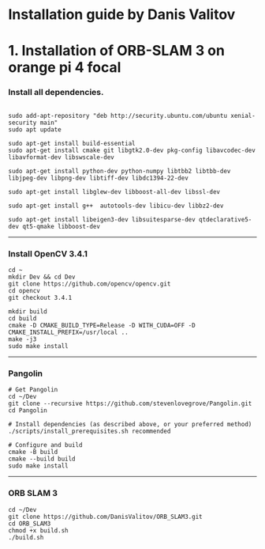 # Installation guide by Danis Valitov
# 1. Installation of ORB-SLAM 3 on orange pi 4 focal
### Install all dependencies.
```shell

sudo add-apt-repository "deb http://security.ubuntu.com/ubuntu xenial-security main"
sudo apt update

sudo apt-get install build-essential
sudo apt-get install cmake git libgtk2.0-dev pkg-config libavcodec-dev libavformat-dev libswscale-dev

sudo apt-get install python-dev python-numpy libtbb2 libtbb-dev libjpeg-dev libpng-dev libtiff-dev libdc1394-22-dev

sudo apt-get install libglew-dev libboost-all-dev libssl-dev

sudo apt-get install g++  autotools-dev libicu-dev libbz2-dev

sudo apt-get install libeigen3-dev libsuitesparse-dev qtdeclarative5-dev qt5-qmake libboost-dev

```
---

### Install OpenCV 3.4.1
```shell
cd ~
mkdir Dev && cd Dev
git clone https://github.com/opencv/opencv.git
cd opencv
git checkout 3.4.1
```
```shell
mkdir build
cd build
cmake -D CMAKE_BUILD_TYPE=Release -D WITH_CUDA=OFF -D CMAKE_INSTALL_PREFIX=/usr/local ..
make -j3
sudo make install
```
---

### Pangolin
```shell
# Get Pangolin
cd ~/Dev
git clone --recursive https://github.com/stevenlovegrove/Pangolin.git
cd Pangolin

# Install dependencies (as described above, or your preferred method)
./scripts/install_prerequisites.sh recommended

# Configure and build
cmake -B build
cmake --build build
sudo make install
```
---
### ORB SLAM 3
```shell
cd ~/Dev
git clone https://github.com/DanisValitov/ORB_SLAM3.git
cd ORB_SLAM3
chmod +x build.sh
./build.sh
```
